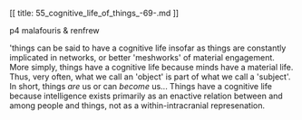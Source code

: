 [[
title: 55_cognitive_life_of_things_-69-.md
]]

p4 malafouris & renfrew

  

'things can be said to have a cognitive life insofar as things are constantly
implicated in networks, or better 'meshworks' of material engagement. More
simply, things have a cognitive life because minds have a material life. Thus,
very often, what we call an 'object' is part of what we call a 'subject'. In
short, things _are_ us or can _become_ us... Things have a cognitive life
because intelligence exists primarily as an enactive relation between and
among people and things, not as a within-intracranial represenation.
